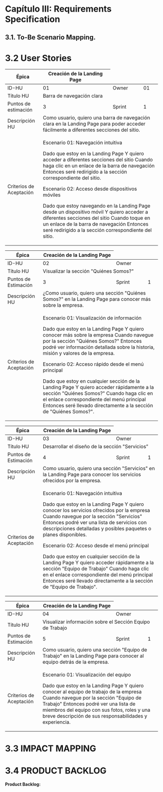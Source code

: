 # Capítulo III: Requirements Specification
## <a name="_h9hrfqva6r5m"></a>**3.1. To-Be Scenario Mapping.**


# <a name="_bpcx799qz42z"></a>**3.2 User Stories**
<table>
    <thead>
        <tr>
            <th>Épica</th>
            <th>Creación de la Landing Page</th>
        </tr>
    </thead>
    <tbody>
        <tr>
            <td>ID-HU</td>
            <td>01</td>
            <td>Owner</td>
            <td>01</td>
        </tr>
        <tr>
            <td>Título HU</td>
            <td colspan="3">Barra de navegación clara</td>
        </tr>
        <tr>
            <td>Puntos de estimación</td>
            <td>3</td>
            <td>Sprint</td>
            <td>1</td>
        </tr>
        <tr>
            <td>Descripción HU</td>
            <td colspan="3">Como usuario, quiero una barra de navegación clara en la Landing Page para poder acceder fácilmente a diferentes secciones del sitio.</td>
        </tr>
        <tr>
            <td>Criterios de Aceptación</td>
            <td colspan="3">
                <p>Escenario 01: Navegación intuitiva</p>
                <p>Dado que estoy en la Landing Page Y quiero acceder a diferentes secciones del sitio Cuando haga clic en un enlace de la barra de navegación Entonces seré redirigido a la sección correspondiente del sitio.</p>
                <p>Escenario 02: Acceso desde dispositivos móviles</p>
                <p>Dado que estoy navegando en la Landing Page desde un dispositivo móvil Y quiero acceder a diferentes secciones del sitio Cuando toque en un enlace de la barra de navegación Entonces seré redirigido a la sección correspondiente del sitio.</p>
            </td>
        </tr>
    </tbody>
</table>

<table>
    <thead>
        <tr>
            <th>Épica</th>
            <th>Creación de la Landing Page</th>
        </tr>
    </thead>
    <tbody>
        <tr>
            <td>ID-HU</td>
            <td>02</td>
            <td>Owner</td>
            <td></td>
        </tr>
        <tr>
            <td>Título HU</td>
            <td colspan="3">Visualizar la sección "Quiénes Somos?"</td>
        </tr>
        <tr>
            <td>Puntos de Estimación</td>
            <td>3</td>
            <td>Sprint</td>
            <td>1</td>
        </tr>
        <tr>
            <td>Descripción HU</td>
            <td colspan="3">¿Como usuario, quiero una sección "Quiénes Somos?" en la Landing Page para conocer más sobre la empresa.</td>
        </tr>
        <tr>
            <td>Criterios de Aceptación</td>
            <td colspan="3">
                <p>Escenario 01: Visualización de información</p>
                <p>Dado que estoy en la Landing Page Y quiero conocer más sobre la empresa Cuando navegue por la sección "Quiénes Somos?" Entonces podré ver información detallada sobre la historia, misión y valores de la empresa.</p>
                <p>Escenario 02: Acceso rápido desde el menú principal</p>
                <p>Dado que estoy en cualquier sección de la Landing Page Y quiero acceder rápidamente a la sección "Quiénes Somos?" Cuando haga clic en el enlace correspondiente del menú principal Entonces seré llevado directamente a la sección de "Quiénes Somos?".</p>
            </td>
        </tr>
    </tbody>
</table>

<table>
    <thead>
        <tr>
            <th>Épica</th>
            <th>Creación de la Landing Page</th>
        </tr>
    </thead>
    <tbody>
        <tr>
            <td>ID-HU</td>
            <td>03</td>
            <td>Owner</td>
            <td></td>
        </tr>
        <tr>
            <td>Título HU</td>
            <td colspan="3">Desarrollar el diseño de la sección "Servicios” </td>
        </tr>
        <tr>
            <td>Puntos de Estimación</td>
            <td>4</td>
            <td>Sprint</td>
            <td>1</td>
        </tr>
        <tr>
            <td>Descripción HU</td>
            <td colspan="3">Como usuario, quiero una sección "Servicios" en la Landing Page para conocer los servicios ofrecidos por la empresa.</td>
        </tr>
        <tr>
            <td>Criterios de Aceptación</td>
            <td colspan="3">
                <p>Escenario 01: Navegación intuitiva</p>
                <p>Dado que estoy en la Landing Page Y quiero conocer los servicios ofrecidos por la empresa Cuando navegue por la sección "Servicios" Entonces podré ver una lista de servicios con descripciones detalladas y posibles paquetes o planes disponibles.</p>
                <p>Escenario 02: Acceso desde el menú principal</p>
                <p>Dado que estoy en cualquier sección de la Landing Page Y quiero acceder rápidamente a la sección "Equipo de Trabajo" Cuando haga clic en el enlace correspondiente del menú principal Entonces seré llevado directamente a la sección de "Equipo de Trabajo".</p>
            </td>
        </tr>
    </tbody>
</table>

<table>
    <thead>
        <tr>
            <th>Épica</th>
            <th>Creación de la Landing Page</th>
        </tr>
    </thead>
    <tbody>
        <tr>
            <td>ID-HU</td>
            <td>04</td>
            <td>Owner</td>
            <td></td>
        </tr>
        <tr>
            <td>Título HU</td>
            <td colspan="3">Visualizar información sobre el Sección Equipo de Trabajo</td>
        </tr>
        <tr>
            <td>Puntos de Estimación</td>
            <td>5</td>
            <td>Sprint</td>
            <td>1</td>
        </tr>
        <tr>
            <td>Descripción HU</td>
            <td colspan="3">Como usuario, quiero una sección "Equipo de Trabajo" en la Landing Page para conocer al equipo detrás de la empresa.</td>
        </tr>
        <tr>
            <td>Criterios de Aceptación</td>
            <td colspan="3">
                <p>Escenario 01: Visualización del equipo</p>
                <p>Dado que estoy en la Landing Page Y quiero conocer al equipo de trabajo de la empresa Cuando navegue por la sección "Equipo de Trabajo" Entonces podré ver una lista de miembros del equipo con sus fotos, roles y una breve descripción de sus responsabilidades y experiencia.</p>
            </td>
        </tr>
    </tbody>
</table>

# <a name="_bpcx799qz42z"></a>**3.3 IMPACT MAPPING**

# <a name="_bpcx799qz42z"></a>**3.4 PRODUCT BACKLOG**

**Product Backlog:**

